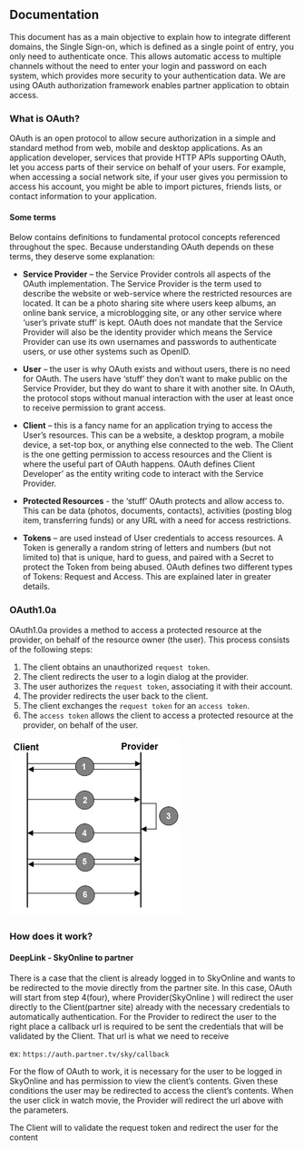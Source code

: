 ## Documentation ##

This document has as a main objective to explain how to integrate different domains, the Single Sign-on, which is defined as a single point of entry, you only need to authenticate once. This allows automatic access to multiple channels without the need to enter your login and password on each system, which provides more security to your authentication data.
We are using OAuth authorization framework enables partner application to obtain access.


### What is OAuth? ###

OAuth is an open protocol to allow secure authorization in a simple and standard method from web, mobile and desktop applications. As an application developer, services that provide HTTP APIs supporting OAuth, let you access parts of their service on behalf of your users. For example, when accessing a social network site, if your user gives you permission to access his account, you might be able to import pictures, friends lists, or contact information to your application. 

#### Some terms ####

Below contains definitions to fundamental protocol concepts referenced throughout the spec. Because understanding OAuth depends on these terms, they deserve some explanation:


* **Service Provider** – the Service Provider controls all aspects of the OAuth implementation. The Service Provider is the term used to describe the website or web-service where the restricted resources are located. It can be a photo sharing site where users keep albums, an online bank service, a microblogging site, or any other service where ‘user’s private stuff’ is kept. OAuth does not mandate that the Service Provider will also be the identity provider which means the Service Provider can use its own usernames and passwords to authenticate users, or use other systems such as OpenID.

* **User** – the user is why OAuth exists and without users, there is no need for OAuth. The users have ‘stuff’ they don’t want to make public on the Service Provider, but they do want to share it with another site. In OAuth, the protocol stops without manual interaction with the user at least once to receive permission to grant access.

* **Client** – this is a fancy name for an application trying to access the User’s resources. This can be a website, a desktop program, a mobile device, a set-top box, or anything else connected to the web. The Client is the one getting permission to access resources and the Client is where the useful part of OAuth happens. OAuth defines Client Developer’ as the entity writing code to interact with the Service Provider. 

* **Protected Resources** - the ‘stuff’ OAuth protects and allow access to. This can be data (photos, documents, contacts), activities (posting blog item, transferring funds) or any URL with a need for access restrictions.

* **Tokens** – are used instead of User credentials to access resources. A Token is generally a random string of letters and numbers (but not limited to) that is unique, hard to guess, and paired with a Secret to protect the Token from being abused. OAuth defines two different types of Tokens: Request and Access. This are explained later in greater details.



### OAuth1.0a ###

OAuth1.0a provides a method to access a protected resource at the provider, on behalf of the resource owner (the user). This process consists of the following steps:

1. The client obtains an unauthorized `request token`.
2. The client redirects the user to a login dialog at the provider.
3. The user authorizes the `request token`, associating it with their account.
4. The provider redirects the user back to the client.
5. The client exchanges the `request token` for an `access token`.
6. The `access token` allows the client to access a protected resource at the provider, on behalf of the user.

![alt text](flow.png)

### How does it work? ###
#### DeepLink - SkyOnline to partner ####

There is a case that the client is already logged in to SkyOnline and wants to be redirected to the movie directly from the partner site.
In this case, OAuth will start from step 4(four), where Provider(SkyOnline ) will redirect the user directly to the Client(partner site) already with the necessary credentials to automatically authentication.
For the Provider to redirect the user to the right place a callback url is required to be sent the credentials that will be validated by the Client. That url is what we need to receive

ex: ```https://auth.partner.tv/sky/callback```

For the flow of OAuth to work, it is necessary for the user to be logged in SkyOnline and has permission to view the client’s contents. Given these conditions the user may be redirected to access the client’s contents.
When the user click in watch movie, the Provider will redirect the url above with the parameters.

The Client will to validate the request token and redirect the user for the content
